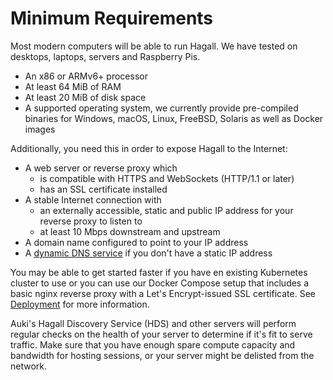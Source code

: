 # Minimum Requirements

Most modern computers will be able to run Hagall. We have tested on desktops, laptops, servers and Raspberry Pis.

- An x86 or ARMv6+ processor
- At least 64 MiB of RAM
- At least 20 MiB of disk space
- A supported operating system, we currently provide pre-compiled binaries for Windows, macOS, Linux, FreeBSD, Solaris as well as Docker images

Additionally, you need this in order to expose Hagall to the Internet:

- A web server or reverse proxy which
  - is compatible with HTTPS and WebSockets (HTTP/1.1 or later)
  - has an SSL certificate installed
- A stable Internet connection with
  - an externally accessible, static and public IP address for your reverse proxy to listen to
  - at least 10 Mbps downstream and upstream
- A domain name configured to point to your IP address
- A [dynamic DNS service](https://en.wikipedia.org/wiki/Dynamic_DNS) if you don't have a static IP address

You may be able to get started faster if you have en existing Kubernetes cluster to use
or you can use our Docker Compose setup that includes a basic nginx reverse proxy with a
Let's Encrypt-issued SSL certificate. See [Deployment](deployment.md) for more
information.

Auki's Hagall Discovery Service (HDS) and other servers will perform regular checks on the health of your server to determine if it's fit to serve traffic. Make sure that you have enough spare compute capacity and bandwidth for hosting sessions, or your server might be delisted from the network.

